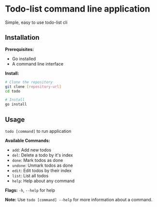 # Todo-list command line application

Simple, easy to use todo-list cli

## Installation

**Prerequisites:**

- Go installed
- A command line interface

**Install:**

```bash
# Clone the repository
git clone [repository-url]
cd todo

# Install
go install
```

## Usage

``` todo [command] ``` to run application

**Available Commands:**

- ```add```: Add new todos
- ```del```: Delete a todo by it's index
- ```done```: Mark todos as done
- ```undone```: Unmark todos as done
- ```edit```: Edit todos by their index
- ```list```: List all todos
- ```help```: Help about any command

**Flags:**
```-h```, ```--help``` for help

**Note:** Use ```todo [command] --help``` for more information about a command.
